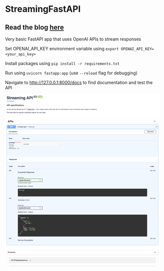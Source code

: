 # StreamingFastAPI

## Read the blog [here](https://tech.clevertap.com/streaming-openai-app-in-python/)

Very basic FastAPI app that uses OpenAI APIs to stream responses

Set OPENAI_API_KEY environment variable using `export OPENAI_API_KEY=<your_api_key>`

Install packages using `pip install -r requirements.txt`

Run using `uvicorn fastapp:app` (use `--reload` flag for debugging)

Navigate to http://127.0.0.1:8000/docs to find documentation and test the API

![Docs Page](Docs.png)
